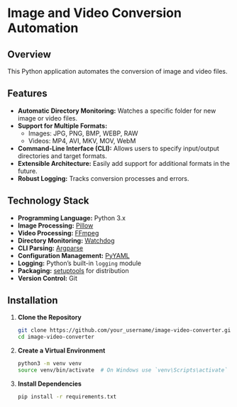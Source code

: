 # Image and Video Conversion Automation

## Overview

This Python application automates the conversion of image and video files.

## Features

- **Automatic Directory Monitoring:** Watches a specific folder for new image or video files.
- **Support for Multiple Formats:** 
  - Images: JPG, PNG, BMP, WEBP, RAW
  - Videos: MP4, AVI, MKV, MOV, WebM
- **Command-Line Interface (CLI):** Allows users to specify input/output directories and target formats.
- **Extensible Architecture:** Easily add support for additional formats in the future.
- **Robust Logging:** Tracks conversion processes and errors.

## Technology Stack

- **Programming Language:** Python 3.x
- **Image Processing:** [Pillow](https://python-pillow.org/)
- **Video Processing:** [FFmpeg](https://ffmpeg.org/)
- **Directory Monitoring:** [Watchdog](https://python-watchdog.readthedocs.io/)
- **CLI Parsing:** [Argparse](https://docs.python.org/3/library/argparse.html)
- **Configuration Management:** [PyYAML](https://pyyaml.org/)
- **Logging:** Python’s built-in `logging` module
- **Packaging:** [setuptools](https://setuptools.pypa.io/) for distribution
- **Version Control:** Git

## Installation

1. **Clone the Repository**

   ```bash
   git clone https://github.com/your_username/image-video-converter.git
   cd image-video-converter
   ```

2. **Create a Virtual Environment**

   ```bash
   python3 -m venv venv
   source venv/bin/activate  # On Windows use `venv\Scripts\activate`
   ```

3. **Install Dependencies**

   ```bash
   pip install -r requirements.txt
   ```
